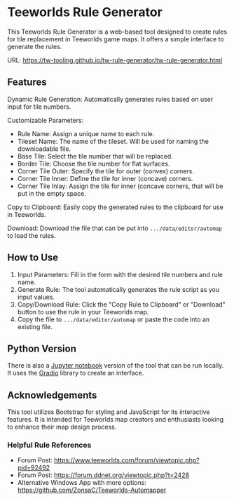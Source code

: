 # Teeworlds Rule Generator

This Teeworlds Rule Generator is a web-based tool designed to create rules for tile replacement in Teeworlds game maps. It offers a simple interface to generate the rules.

URL: https://tw-tooling.github.io/tw-rule-generator/tw-rule-generator.html


## Features

Dynamic Rule Generation: Automatically generates rules based on user input for tile numbers.

Customizable Parameters:
* Rule Name: Assign a unique name to each rule.
* Tileset Name: The name of the tileset. Will be used for naming the downloadable file.
* Base Tile: Select the tile number that will be replaced.
* Border Tile: Choose the tile number for flat surfaces.
* Corner Tile Outer: Specify the tile for outer (convex) corners.
* Corner Tile Inner: Define the tile for inner (concave) corners.
* Corner Tile Inlay: Assign the tile for inner (concave corners, that will be put in the empty space.

Copy to Clipboard: Easily copy the generated rules to the clipboard for use in Teeworlds.

Download: Download the file that can be put into `.../data/editor/automap` to load the rules.


## How to Use

1. Input Parameters: Fill in the form with the desired tile numbers and rule name.
2. Generate Rule: The tool automatically generates the rule script as you input values.
3. Copy/Download Rule: Click the "Copy Rule to Clipboard" or "Download" button to use the rule in your Teeworlds map.
4. Copy the file to `.../data/editor/automap` or paste the code into an existing file.


## Python Version

There is also a [Jupyter notebook](tw-rule-generator-gradio.ipynb) version of the tool that can be run locally. It uses the [Gradio](https://gradio.app/) library to create an interface.


## Acknowledgements

This tool utilizes Bootstrap for styling and JavaScript for its interactive features. It is intended for Teeworlds map creators and enthusiasts looking to enhance their map design process.


### Helpful Rule References

* Forum Post: https://www.teeworlds.com/forum/viewtopic.php?pid=92492
* Forum Post: https://forum.ddnet.org/viewtopic.php?t=2428
* Alternative Windows App with more options: https://github.com/ZonsaC/Teeworlds-Automapper
